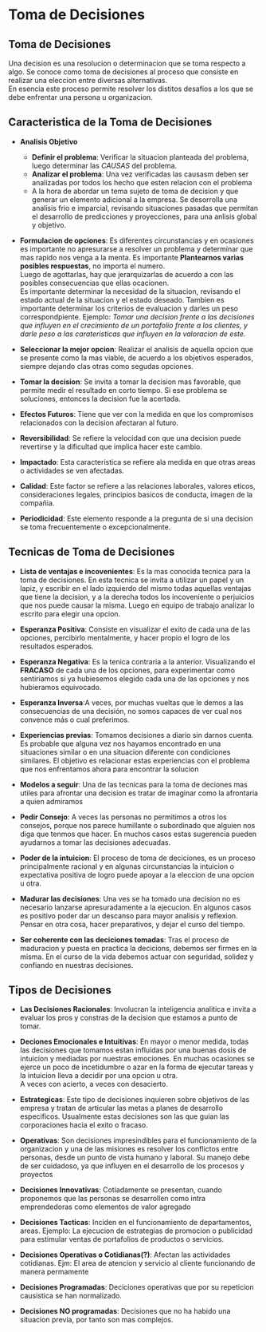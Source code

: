 # Toma de Decisiones
## Toma de Decisiones
Una decision es una resolucion o determinacion que se toma respecto a algo. Se conoce como toma de decisiones al proceso que consiste en realizar una eleccion entre diversas alternativas.\
En esencia este proceso permite resolver los distitos desafios a los que se debe enfrentar una persona u organizacion.

## Caracteristica de la Toma de Decisiones

* **Analisis Objetivo**
  * **Definir el problema**: Verificar la situacion planteada del problema, luego determinar las *CAUSAS* del problema.
  * **Analizar el problema**: Una vez verificadas las causasm deben ser analizadas por todos los hecho que esten relacion con el problema
  * A la hora de abordar un tema sujeto de toma de decision y que generar un elemento adicional a la empresa. Se desorrolla una analisis frio e imparcial, revisando situaciones pasadas que permitan el desarrollo de predicciones y proyecciones, para una anlisis global y objetivo.

* **Formulacion de opciones**: Es diferentes circunstancias y en ocasiones es importante no apresurarse a resolver un problema y determinar que mas rapido nos venga a la menta. Es importante **Plantearnos varias posibles respuestas**, no importa el numero.\
Luego de agottarlas, hay que jerarquizarlas de acuerdo a con las posibles consecuencias que ellas ocacionen. \
Es importante determinar la necesidad de la situacion, revisando el estado actual de la situacion y el estado deseado.
Tambien es importante determinar los criterios de evaluacion y darles un peso correspondpiente. Ejemplo: *Tomar una decision frente a las decisiones que influyen en el crecimiento de un portafolio frente a los clientes, y darle peso a las carateristicas que influyen en la valoracion de este.*
* **Seleccionar la mejor opcion**: Realizar el analisis de aquella opcion que se presente como la mas viable, de acuerdo a los objetivos esperados, siempre dejando clas otras como segudas opciones. 

* **Tomar la decision**: Se invita a tomar la decision mas favorable, que permite medir el resultado en corto tiempo. Si ese problema se soluciones, entonces la decision fue la acertada.
* **Efectos Futuros**: Tiene que ver con la medida en que los compromisos relacionados con la decision afectaran al futuro.
* **Reversibilidad**: Se refiere la velocidad con que una decision puede revertirse y la dificultad que implica hacer este cambio.
* **Impactado**: Esta caracteristica se refiere ala medida en que otras areas o actividades se ven afectadas.
* **Calidad**: Este factor se refiere a las relaciones laborales, valores eticos, consideraciones legales, principios basicos de conducta, imagen de la compañia.
* **Periodicidad**: Este elemento responde a la pregunta de si una decision se toma frecuentemente o excepcionalmente.

## Tecnicas de Toma de Decisiones

* **Lista de ventajas e incovenientes**: Es la mas conocida tecnica para la toma de decisiones. En esta tecnica se invita a utilizar un papel y un lapiz, y escribir en el lado izquierdo del mismo todas aquellas ventajas que tiene la decision, y a la derecha todos los incoveniente o perjuicios que nos puede causar la misma. Luego en equipo de trabajo analizar lo escrito para elegir una opcion.

* **Esperanza Positiva**:  Consiste en visualizar el exito de cada una de las opciones, percibirlo mentalmente, y hacer propio el logro de los resultados esperados. 
* **Esperanza Negativa**: Es la tenica contraria a la anterior. Visualizando el **FRACASO** de cada una de los opciones, para experimentar como sentiriamos si ya hubiesemos elegido cada una de las opciones y nos hubieramos equivocado.

* **Esperanza Inversa**:A veces, por muchas vueltas que le demos a las consecuencias de una decisión, no somos capaces de ver cual nos convence más o cual preferimos.

* **Experiencias previas**: Tomamos decisiones a diario sin darnos cuenta. Es probable que alguna vez nos hayamos encontrado en una situaciones similar o en una situacion diferente con condiciones similares. El objetivo es relacionar estas experiencias con el problema que nos enfrentamos ahora para encontrar la solucion

* **Modelos a seguir**: Una de las tecnicas para la toma de deciones mas utiles para afrontar una decision es tratar de imaginar como la afrontaria a quien admiramos

* **Pedir Consejo**: A veces las personas no permitimos a otros los consejos, porque nos parece humillante o subordinado que alguien nos diga que tenmos que hacer. En muchos casos estas sugerencia pueden ayudarnos a tomar las decisiones adecuadas.

* **Poder de la intuicion**: El proceso de toma de deciciones, es un proceso principalmente racional y en algunas circunstancias la intuicion o expectativa positiva de logro puede apoyar a la eleccion de una opcion u otra.

* **Madurar las decisiones**: Una ves se ha tomado una decision no es necesario lanzarse apresuradamente a la ejecucion. En algunos casos es positivo poder dar un descanso para mayor analisis y reflexion. Pensar en otra cosa, hacer preparativos, y dejar el curso del tiempo.

* **Ser coherente con las deciciones tomadas**: Tras el proceso de maduracion y puesta en practica la decicions, debemos ser firmes en la misma. En el curso de la vida debemos actuar con seguridad, solidez y confiando en nuestras decisiones.

## Tipos de Decisiones

* **Las Decisiones Racionales**: Involucran la inteligencia analitica e invita a evaluar los pros y constras de la decision que estamos a punto de tomar. 

* **Deciones Emocionales e Intuitivas**: En mayor o menor medida, todas las decisiones que tomamos estan influidas por una buenas dosis de intuicion y mediadas por nuestras emociones. En muchas ocasiones se ejerce un poco de incetidumbre o azar en la forma de ejecutar tareas y la intuicion lleva a decidir por una opcion u otra.\
A veces con acierto, a veces con desacierto.

* **Estrategicas**: Este tipo de decisiones inquieren sobre objetivos de las empresa y tratan de articular las metas a planes de desarrollo especificos. Usualmente estas decisiones son las que guian las corporaciones hacia el exito o fracaso.

* **Operativas**: Son decisiones impresindibles para el funcionamiento de la organizacion y una de las misiones es resolver los conflictos entre personas, desde un punto de vista humano y laboral. Su manejo debe de ser cuidadoso, ya que influyen en el desarrollo de los procesos y proyectos
* **Decisiones Innovativas**: Cotiadamente se presentan, cuando proponemos que las personas se desarrollen como intra emprendedoras como elementos de valor agregado

* **Decisiones Tacticas**: Inciden en el funcionamiento de departamentos, areas. Ejemplo: La ejecucion de estrategias de promocion o publicidad para estimular ventas de portafolios de productos o servicios.

* **Decisiones Operativas o Cotidianas(?)**: Afectan las actividades cotidianas. Ejm: El area de atencion y servicio al cliente funcionando de manera permamente

* **Decisiones Programadas**: Deciciones operativas que por su repeticion causistica se han normalizado.

* **Decisiones NO programadas**: Decisiones que no ha habido una situacion previa, por tanto son mas complejos.